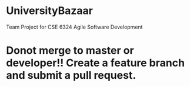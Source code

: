 # UniversityBazaar
Team Project for CSE 6324 Agile Software Development

# Donot merge to master or developer!!  Create a feature branch and submit a pull request.

